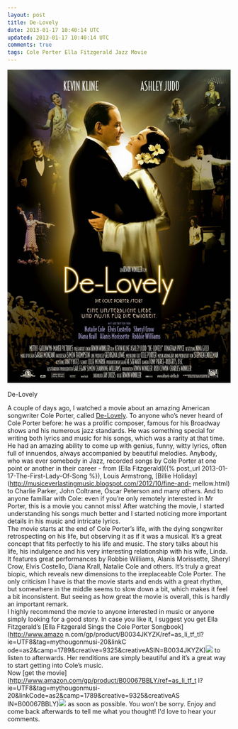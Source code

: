 ```yaml
---           
layout: post
title: De-Lovely
date: 2013-01-17 10:40:14 UTC
updated: 2013-01-17 10:40:14 UTC
comments: true
tags: Cole Porter Ella Fitzgerald Jazz Movie
---
```

![](/img/2Fimage2F3212372F936full-de--lovely-poster.jpg)

De-Lovely

A couple of days ago, I watched a movie about an amazing American songwriter
Cole Porter, called [De-Lovely](http://www.imdb.com/title/tt0352277/). To
anyone who’s never heard of Cole Porter before: he was a prolific composer,
famous for his Broadway shows and his numerous jazz standards. He was
something special for writing both lyrics and music for his songs, which was a
rarity at that time. He had an amazing ability to come up with genius, funny,
witty lyrics, often full of innuendos, always accompanied by beautiful
melodies. Anybody, who was ever somebody in Jazz, recorded songs by Cole
Porter at one point or another in their career - from [Ella
Fitzgerald]({% post_url 2013-01-17-The-First-Lady-Of-Song %}), Louis Armstrong, [Billie
Holiday](http://musiceverlastingmusic.blogspot.com/2012/10/fine-and-
mellow.html) to Charlie Parker, John Coltrane, Oscar Peterson and many others.
And to anyone familiar with Cole: even if you’re only remotely interested in
Mr Porter, this is a movie you cannot miss! After watching the movie, I
started understanding his songs much better and I started noticing more
important details in his music and intricate lyrics.  
The movie starts at the end of Cole Porter’s life, with the dying songwriter
retrospecting on his life, but observing it as if it was a musical. It’s a
great concept that fits perfectly to his life and music. The story talks about
his life, his indulgence and his very interesting relationship with his wife,
Linda. It features great performances by Robbie Williams, Alanis Morissette,
Sheryl Crow, Elvis Costello, Diana Krall, Natalie Cole and others. It’s truly
a great biopic, which reveals new dimensions to the irreplaceable Cole Porter.
The only criticism I have is that the movie starts and ends with a great
rhythm, but somewhere in the middle seems to slow down a bit, which makes it
feel a bit inconsistent. But seeing as how great the movie is overall, this is
hardly an important remark.  
I highly recommend the movie to anyone interested in music or anyone simply
looking for a good story. In case you like it, I suggest you get Ella
Fitzgerald’s [Ella Fitzgerald Sings the Cole Porter Songbook](http://www.amazo
n.com/gp/product/B0034JKYZK/ref=as_li_tf_tl?ie=UTF8&tag=mythougonmusi-20&linkC
ode=as2&camp=1789&creative=9325&creativeASIN=B0034JKYZK)![](http://www.assoc-amazon.com/e/ir?t=mythougonmusi-20&l=as2&o=1&a=B0034JKYZK)
to listen to afterwards. Her renditions are simply beautiful and it’s a great way to start
getting into Cole’s music.  
Now [get the movie](http://www.amazon.com/gp/product/B00067BBLY/ref=as_li_tf_t
l?ie=UTF8&tag=mythougonmusi-20&linkCode=as2&camp=1789&creative=9325&creativeAS
IN=B00067BBLY)![](http://www.assoc-amazon.com/e/ir?t=mythougonmusi-20&l=as2&o=1&a=B00067BBLY)
as soon as possible. You won’t be sorry. Enjoy and come back afterwards to tell me what
you thought! I'd love to hear your comments.  

  

